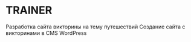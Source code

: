 # TRAINER
Разработка сайта викторины на тему путешествий
Создание сайта с викторинами в CMS WordPress
